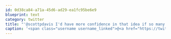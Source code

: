 ```yaml
---
id: 0d38ca84-a71a-45d6-ad29-ea1fc95be6e9
blueprint: text
category: twitter
title: "'@scottpdavis I'd have more confidence in that idea if so many business owners weren't already taking up the meter spots."
caption: '<span class="username username_linked">@<a href="https://twitter.com/scottpdavis" title="Scott Davis">scottpdavis</a></span> I''d have more confidence in that idea if so many business owners weren''t already taking up the meter spots.'
---
```

